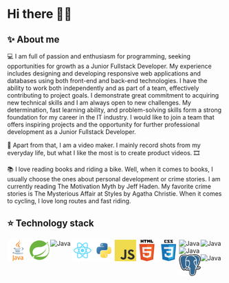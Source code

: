 # Hi there 👋:rocket:

## :sparkles: About me

💻 I am full of passion and enthusiasm for programming, seeking opportunities for growth as a Junior Fullstack Developer. My experience includes designing and developing responsive web applications and databases using both front-end and back-end technologies. I have the ability to work both independently and as part of a team, effectively contributing to project goals. I demonstrate great commitment to acquiring new technical skills and I am always open to new challenges. My determination, fast learning ability, and problem-solving skills form a strong foundation for my career in the IT industry. I would like to join a team that offers inspiring projects and the opportunity for further professional development as a Junior Fullstack Developer.

📸 Apart from that, I am a video maker.  I mainly record shots from my everyday life, but what I like the most is to create product videos. 🎞️

📚 I love reading books and riding a bike. Well, when it comes to books, I usually choose the ones about personal development or crime stories. I am currently reading The Motivation Myth by Jeff Haden. My favorite crime stories is The Mysterious Affair at Styles by Agatha Christie. When it comes to cycling, I love long routes and fast riding.


## :star: Technology stack
<div>
    <img align="left" alt="Java" width="50px" src="https://raw.githubusercontent.com/github/explore/5b3600551e122a3277c2c5368af2ad5725ffa9a1/topics/java/java.png" />
    <img align="left" alt="Java" width="50px" src="https://raw.githubusercontent.com/github/explore/80688e429a7d4ef2fca1e82350fe8e3517d3494d/topics/spring-boot/spring-boot.png" />
    <img align="left"alt="Java"width="50px"src="https://hibernate.org/images/hibernate_icon_whitebkg.svg" />
    <img align="left"alt="Java"width="50px"src="https://raw.githubusercontent.com/github/explore/80688e429a7d4ef2fca1e82350fe8e3517d3494d/topics/react/react.png" />
    <img align="left"alt="Java"width="50px"src="https://raw.githubusercontent.com/github/explore/80688e429a7d4ef2fca1e82350fe8e3517d3494d/topics/python/python.png" />
    <img align="left"alt="Java"width="50px"src="https://raw.githubusercontent.com/github/explore/80688e429a7d4ef2fca1e82350fe8e3517d3494d/topics/javascript/javascript.png" />    
    <img align="left"alt="Java"width="50px"src="https://raw.githubusercontent.com/github/explore/80688e429a7d4ef2fca1e82350fe8e3517d3494d/topics/html/html.png" />
    <img align="left"alt="Java"width="50px"src="https://raw.githubusercontent.com/github/explore/80688e429a7d4ef2fca1e82350fe8e3517d3494d/topics/css/css.png" />
    <img align="left"alt="Java"width="50px"src="https://user-images.githubusercontent.com/25181517/117533873-484d4480-afef-11eb-9fad-67c8605e3592.png" />
    <img align="left"alt="Java"width="50px"src="https://user-images.githubusercontent.com/25181517/121302773-7aa5d680-c8fa-11eb-98aa-e016fdb2de32.png" />
    <img align="left"alt="Java"width="100px"src="https://user-images.githubusercontent.com/25181517/117207026-c9d88300-adf3-11eb-9aad-6a875ab0f628.png" />
    <img alt="Java"width="50px"src="https://user-images.githubusercontent.com/25181517/121402101-c89df700-c959-11eb-8b4a-bbadf9e84b30.png" />
    <img align="left"alt="Java"width="50px"src="https://raw.githubusercontent.com/github/explore/80688e429a7d4ef2fca1e82350fe8e3517d3494d/topics/postgresql/postgresql.png" />
</div>



<!--

Here are some ideas to get you started:

- 🔭 I’m currently working on ...
- 🌱 I’m currently learning ...
- 👯 I’m looking to collaborate on ...
- 🤔 I’m looking for help with ...
- 💬 Ask me about ...
- 📫 How to reach me: ...
- 😄 Pronouns: ...
- ⚡ Fun fact: ...
-->
